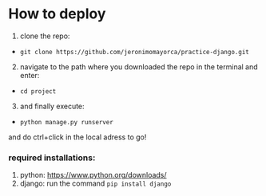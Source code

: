  # How to deploy 
   1. clone the repo: 
   
   - ```git clone https://github.com/jeronimomayorca/practice-django.git```
   
   
   2. navigate to the path where you downloaded the repo in the terminal and enter:
   
   - ```cd project```


   3. and finally execute:
   
   - ```python manage.py runserver```

  
  and do ctrl+click in the local adress to go!

  
  ### required installations:
  1. python: https://www.python.org/downloads/
  2. django: run the command ```pip install django```


   
 
